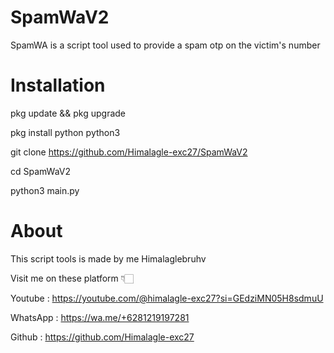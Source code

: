 # SpamWaV2
SpamWA is a script tool used to provide a spam otp on the victim's number

# Installation 

pkg update && pkg upgrade

pkg install python python3

git clone https://github.com/Himalagle-exc27/SpamWaV2

cd SpamWaV2

python3 main.py

# About 
This script tools is made by me Himalaglebruhv

Visit me on these platform 👇🏻

Youtube : https://youtube.com/@himalagle-exc27?si=GEdziMN05H8sdmuU

WhatsApp : https://wa.me/+6281219197281

Github : https://github.com/Himalagle-exc27
